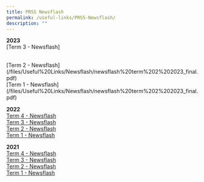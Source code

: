 ```yaml
---
title: PRSS Newsflash
permalink: /useful-links/PRSS-Newsflash/
description: ""
---
```

**2023**  
[Term 3 - Newsflash]

<br>
[Term 2 - Newsflash](/files/Useful%20Links/Newsflash/newsflash%20term%202%202023_final.pdf)<br>
[Term 1 - Newsflash](/files/Useful%20Links/Newsflash/newsflash%20term%202%202023_final.pdf)

**2022**  
[Term 4 - Newsflash](/files/Newsflash%20Term%204%202022.pdf)<br>
[Term 3 - Newsflash](/files/Newsflash%20Term%203%202022.pdf)<br>
[Term 2 - Newsflash](/files/Newsflash%20Term%202%202022_Final.pdf)<br>
[Term 1 - Newsflash](/files/Newsflash%20Term%201%202022.pdf)
  
**2021**  
[Term 4 - Newsflash](/files/Newsflash%20Term%204%202021_Final.pdf)<br>
[Term 3 - Newsflash](/files/Newsflash%20Term%203%202021_Final.pdf)<br>
[Term 2 - Newsflash](/files/Newsflash%20Term%202%202021.pdf)<br>
[Term 1 - Newsflash](/files/Newsflash%20Term%201%202021_Final.pdf)